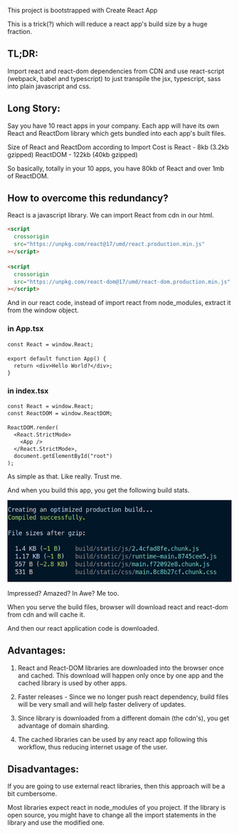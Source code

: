 This project is bootstrapped with Create React App

This is a trick(?) which will reduce a react app's build size by a huge fraction.

## TL;DR:

Import react and react-dom dependencies from CDN and use react-script (webpack, babel and typescript) to just transpile the jsx, typescript, sass into plain javascript and css.

## Long Story:

Say you have 10 react apps in your company.
Each app will have its own React and ReactDom library which gets bundled into each app's built files.

Size of React and ReactDom according to Import Cost is
React - 8kb (3.2kb gzipped)
ReactDOM - 122kb (40kb gzipped)

So basically, totally in your 10 apps, you have 80kb of React and over 1mb of ReactDOM.

## How to overcome this redundancy?

React is a javascript library. We can import React from cdn in our html.

```html
<script
  crossorigin
  src="https://unpkg.com/react@17/umd/react.production.min.js"
></script>

<script
  crossorigin
  src="https://unpkg.com/react-dom@17/umd/react-dom.production.min.js"
></script>
```

And in our react code, instead of import react from node_modules, extract it from the window object.

### in App.tsx

```tsx
const React = window.React;

export default function App() {
  return <div>Hello World?</div>;
}
```

### in index.tsx

```tsx
const React = window.React;
const ReactDOM = window.ReactDOM;

ReactDOM.render(
  <React.StrictMode>
    <App />
  </React.StrictMode>,
  document.getElementById("root")
);
```

As simple as that. Like really. Trust me.

And when you build this app, you get the following build stats.

![image of build-size](./build-size.png)

Impressed? Amazed? In Awe? Me too.

When you serve the build files, browser will download react and react-dom from cdn and will cache it.

And then our react application code is downloaded.

## Advantages:

1. React and React-DOM libraries are downloaded into the browser once and cached. This download will happen only once by one app and the cached library is used by other apps.

1. Faster releases - Since we no longer push react dependency, build files will be very small and will help faster delivery of updates.

1. Since library is downloaded from a different domain (the cdn's), you get advantage of domain sharding.

1. The cached libraries can be used by any react app following this workflow, thus reducing internet usage of the user.

## Disadvantages:

If you are going to use external react libraries, then this approach will be a bit cumbersome.

Most libraries expect react in node_modules of you project. If the library is open source, you might have to change all the import statements in the library and use the modified one.
